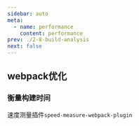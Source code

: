 ```yaml
---
sidebar: auto
meta:
  - name: performance
    content: performance 
prev: ./2-8-build-analysis
next: false
---
```


## webpack优化

### 衡量构建时间

速度测量插件`speed-measure-webpack-plugin`


